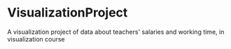 # VisualizationProject
A visualization project of data about teachers' salaries and working time, in visualization course
